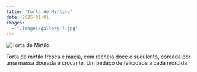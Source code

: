 ```yaml
---
title: "Torta de Mirtilo"
date: 2025-01-01
images:
  - "/images/gallery-7.jpg"
---
```

![Torta de Mirtilo](/images/gallery-7.jpg)

Torta de mirtilo fresca e macia, com recheio doce e suculento, coroada por uma massa dourada e crocante. Um pedaço de felicidade a cada mordida.
